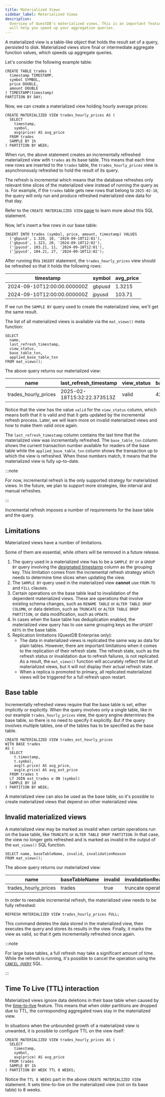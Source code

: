 ```yaml
---
title: Materialized Views
sidebar_label: Materialized Views
description:
  Overview of QuestDB's materialized views. This is an important feature that
  will help you speed up your aggregation queries.
---
```


A materialized view is a table-like object that holds the result set of a query,
persisted to disk. Materialized views store final or intermediate aggregate
function values, which speeds up aggregate queries.

Let's consider the following example table:

```questdb-sql title="Base table"
CREATE TABLE trades (
  timestamp TIMESTAMP,
  symbol SYMBOL,
  price DOUBLE,
  amount DOUBLE
) TIMESTAMP(timestamp)
PARTITION BY DAY;
```

Now, we can create a materialized view holding hourly average prices:

```questdb-sql title="Materialized view"
CREATE MATERIALIZED VIEW trades_hourly_prices AS (
  SELECT
    timestamp,
    symbol,
    avg(price) AS avg_price
  FROM trades
  SAMPLE BY 1h
) PARTITION BY WEEK;
```

When run, the above statement creates an incrementally refreshed materialized
view with `trades` as its base table. This means that each time new rows
are inserted to the `trades` table, the `trades_hourly_prices` view is
asynchronously refreshed to hold the result of its query. 

The refresh is incremental which means that the database refreshes only
relevant time slices of the materialized view instead of running the query as is.
For example, if the `trades` table gets new rows that belong to `2025-02-18`, the
query will only run and produce refreshed materialized view data for that day.

Refer to the `CREATE MATERIALIZED VIEW`
[page](/docs/reference/sql/create-mat-view/) to learn more about this SQL
statement.

Now, let's insert a few rows in our base table:

```questdb-sql title="Inserting rows into the base table"
INSERT INTO trades (symbol, price, amount, timestamp) VALUES
  ('gbpusd', 1.320, 10, '2024-09-10T12:01'),
  ('gbpusd', 1.323, 20, '2024-09-10T12:02'),
  ('jpyusd', 103.21, 11, '2024-09-10T12:01'),
  ('jpyusd', 104.21, 27, '2024-09-10T12:02');
```

After running this `INSERT` statement, the `trades_hourly_prices` view should be
refreshed so that it holds the following rows:

| timestamp                   | symbol | avg_price |
| --------------------------- | ------ | --------- |
| 2024-09-10T12:00:00.000000Z | gbpusd | 1.3215    |
| 2024-09-10T12:00:00.000000Z | jpyusd | 103.71    |

If we run the `SAMPLE BY` query used to create the materialized view, we'll get
the same result.

The list of all materialized views is available via the `mat_views()` meta
function:

```questdb-sql title="Listing all materialized views"
SELECT
  name,
  last_refresh_timestamp,
  view_status,
  base_table_txn,
  applied_base_table_txn
FROM mat_views();
```

The above query returns our materialized view:

| name                 | last_refresh_timestamp      | view_status | base_table_txn | applied_base_table_txn |
| -------------------- | --------------------------- | ----------- | -------------- | ---------------------- |
| trades_hourly_prices | 2025-02-18T15:32:22.373513Z | valid       | 42             | 42                     |

Notice that the view has the value `valid` for the `view_status` column, which
means both that it is valid and that it gets updated by the incremental refresh
process. Later, we will learn more on invalid materialized views and how to make
them valid once again.

The `last_refresh_timestamp` column contains the last time that the materialized
view was incrementally refreshed. The `base_table_txn` column shows the current
transaction number available for readers of the base table while the
`applied_base_table_txn` column shows the transaction up to which the view is
refreshed. When these numbers match, it means that the materialized view is
fully up-to-date.

:::note

For now, incremental refresh is the only supported strategy for materialized
views. In the future, we plan to support more strategies, like interval and
manual refreshes.

:::

Incremental refresh imposes a number of requirements for the base table and the
query.

## Limitations

Materialized views have a number of limitations. 

Some of them are essential, while others will be removed in a future release.

1. The query used in a materialized view has to be a `SAMPLE BY` or a `GROUP BY`
   query involving the
   [designated timestamp](/docs/concept/designated-timestamp/) column as the
   grouping key. This limitation comes from the incremental refresh strategy
   which needs to determine time slices when updating the view.
2. The `SAMPLE BY` query used in the materialized view **cannot** use `FROM-TO` and
   `FILL` clauses.
3. Certain operations on the base table lead to invalidation of the dependent
   materialized views. These are operations that involve existing schema
   changes, such as `RENAME TABLE` or `ALTER TABLE DROP COLUMN`, or data
   deletion, such as `TRUNCATE` or `ALTER TABLE DROP PARTITION`, or data
   modification, such as `UPDATE`.
4. In cases when the base table has deduplication enabled, the materialized view
   query has to use same grouping keys as the `UPSERT KEYS` in the base table.
5. Replication limitations (QuestDB Enterprise only):
   - The data in materialized views is replicated the same way as data for
     plain tables. However, there are important limitations when it comes to the
     replication of their refresh state. The refresh state, such as the refresh
     status or invalidation due to refresh failures, is not replicated. As a
     result, the `mat_views()` function will accurately reflect the list of
     materialized views, but it will not display their actual refresh state.
   - When a replica is promoted to primary, all replicated materialized views
     will be triggered for a full refresh upon restart.

## Base table

Incrementally refreshed views require that the base table is set, either
implicitly or explicitly. When the query involves only a single table, like in
our example `trades_hourly_prices` view, the query engine determines the base
table, so there is no need to specify it explicitly. But if the query involves
multiple tables, one of the tables has to be specified as the base table.

```questdb-sql title="Hourly materialized view with LT JOIN"
CREATE MATERIALIZED VIEW trades_ext_hourly_prices
WITH BASE trades
AS (
  SELECT
    t.timestamp,
    t.symbol,
    avg(t.price) AS avg_price,
    avg(e.price) AS avg_ext_price
  FROM trades t
  LT JOIN ext_trades e ON (symbol)
  SAMPLE BY 1d
) PARTITION BY WEEK;
```

A materialized view can also be used as the base table, so it's possible to
create materialized views that depend on other materialized view.

## Invalid materialized views

A materialized view may be marked as invalid when certain operations run on the
base table, like `TRUNCATE` or `ALTER TABLE DROP PARTITION`. In that case, the
view no longer gets refreshed and is marked as invalid in the output of the
`mat_views()` SQL function.

```questdb-sql title="Listing all materialized views"
SELECT name, baseTableName, invalid, invalidationReason
FROM mat_views();
```

The above query returns our materialized view:

| name                 | baseTableName | invalid | invalidationReason |
| -------------------- | ------------- | ------- | ------------------ |
| trades_hourly_prices | trades        | true    | truncate operation |

In order to reenable incremental refresh, the materialized view needs to be
fully refreshed:

```questdb-sql title="Refreshing a materialized view"
REFRESH MATERIALIZED VIEW trades_hourly_prices FULL;
```

This command deletes the data stored in the materialized view, then executes the
query and stores its results in the view. Finally, it marks the view as valid,
so that it gets incrementally refreshed once again.

:::note

For large base tables, a full refresh may take a significant amount of time. While
the refresh is running, it's possible to cancel the operation using the
[`CANCEL QUERY`](/docs/reference/sql/cancel-query/) SQL.

:::

## Time To Live (TTL) interaction

Materialized views ignore data deletions in their base table when caused by the
[time-to-live](/docs/concept/ttl/) feature. This means that when older
partitions are dropped due to TTL, the corresponding aggregated rows stay in the
materialized view.

In situations when the unbounded growth of a materialized view is unwanted, it is
possible to configure TTL on the view itself:

```questdb-sql title="Creating a materialized view with TTL"
CREATE MATERIALIZED VIEW trades_hourly_prices AS (
  SELECT
    timestamp,
    symbol,
    avg(price) AS avg_price
  FROM trades
  SAMPLE BY 1h
) PARTITION BY WEEK TTL 8 WEEKS;
```

Notice the `TTL 8 WEEKS` part in the above `CREATE MATERIALIZED VIEW` statement.
It sets time-to-live on the materialized view (not on its base table) to 8
weeks.
